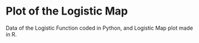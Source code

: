 # Plot of the Logistic Map

Data of the Logistic Function coded in Python, and Logistic Map plot made in R.
